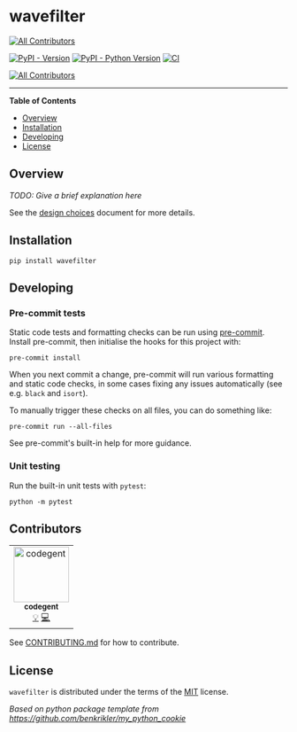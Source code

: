 # wavefilter
<!-- ALL-CONTRIBUTORS-BADGE:START - Do not remove or modify this section -->
[![All Contributors](https://img.shields.io/badge/all_contributors-1-orange.svg?style=flat-square)](#contributors-)
<!-- ALL-CONTRIBUTORS-BADGE:END -->

[![PyPI - Version](https://img.shields.io/pypi/v/wavefilter.svg)](https://pypi.org/project/wavefilter)
[![PyPI - Python Version](https://img.shields.io/pypi/pyversions/wavefilter.svg)](https://pypi.org/project/wavefilter)
[![CI](https://github.com/benkrikler/wavefilter/actions/workflows/ci.yml/badge.svg)](https://github.com/benkrikler/wavefilter/actions/workflows/ci.yml)
<!-- ALL-CONTRIBUTORS-BADGE:START - Do not remove or modify this section -->
[![All Contributors](https://img.shields.io/badge/all_contributors-13-orange.svg?style=flat-square)](#contributors)
<!-- ALL-CONTRIBUTORS-BADGE:END -->

-----

**Table of Contents**

- [Overview](#overview)
- [Installation](#installation)
- [Developing](#developing)
- [License](#license)

## Overview
*TODO: Give a brief explanation here*

See the [design choices](docs/design.md) document for more details.

## Installation

```console
pip install wavefilter
```

## Developing

### Pre-commit tests
Static code tests and formatting checks can be run using [pre-commit](pre-commit.com). Install pre-commit, then initialise the hooks for this project with:
```
pre-commit install
```

When you next commit a change, pre-commit will run various formatting and static code checks, in some cases fixing any issues automatically (see e.g. `black` and `isort`).

To manually trigger these checks on all files, you can do something like:

```console
pre-commit run --all-files
```
See pre-commit's built-in help for more guidance.

### Unit testing
Run the built-in unit tests with `pytest`:

```
python -m pytest
```

## Contributors

<!-- ALL-CONTRIBUTORS-LIST:START - Do not remove or modify this section -->
<!-- prettier-ignore-start -->
<!-- markdownlint-disable -->
<table>
  <tbody>
    <tr>
      <td align="center"><a href="http://www.codegent.com"><img src="https://avatars.githubusercontent.com/u/7318?v=4?s=100" width="100px;" alt="codegent"/><br /><sub><b>codegent</b></sub></a><br /><a href="#example-code" title="Examples">💡</a> <a href="https://github.com/benkrikler/wavefilter/commits?author=code" title="Code">💻</a></td>
    </tr>
  </tbody>
</table>

<!-- markdownlint-restore -->
<!-- prettier-ignore-end -->

<!-- ALL-CONTRIBUTORS-LIST:END -->
<!-- prettier-ignore-start -->
<!-- markdownlint-disable -->

<!-- markdownlint-restore -->
<!-- prettier-ignore-end -->

<!-- ALL-CONTRIBUTORS-LIST:END -->

See [CONTRIBUTING.md](./CONTRIBUTING.md) for how to contribute.

## License

`wavefilter` is distributed under the terms of the [MIT](https://spdx.org/licenses/MIT.html) license.


*Based on python package template from https://github.com/benkrikler/my_python_cookie*
